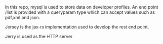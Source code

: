 In this repo, mysql is used to store data on developer profiles. An end point /list is provided with a queryparam type which can accept values such as pdf,xml and json.

Jersey is the jax-rs implementation used to develop the rest end point.

Jerry is used as the HTTP server
